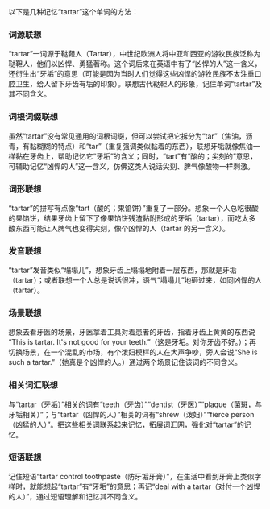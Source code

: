 以下是几种记忆“tartar”这个单词的方法： 

### 词源联想
“tartar”一词源于鞑靼人（Tartar），中世纪欧洲人将中亚和西亚的游牧民族泛称为鞑靼人，他们以凶悍、勇猛著称。这个词后来在英语中有了“凶悍的人”这一含义，还衍生出“牙垢”的意思（可能是因为当时人们觉得这些凶悍的游牧民族不太注重口腔卫生，给人留下牙齿有垢的印象）。联想古代鞑靼人的形象，记住单词“tartar”及其不同含义。 

### 词根词缀联想 
虽然“tartar”没有常见通用的词根词缀，但可以尝试把它拆分为“tar”（焦油，沥青，有黏糊糊的特点）和“tar”（重复强调类似黏着的东西），联想牙垢就像焦油一样黏在牙齿上，帮助记忆它“牙垢”的含义；同时，“tart”有“酸的；尖刻的”意思，可辅助记忆“凶悍的人”这一含义，仿佛这类人说话尖刻、脾气像酸物一样刺激。 

### 词形联想 
“tartar”的拼写有点像“tart（酸的；果馅饼）”重复了一部分。想象一个人总吃很酸的果馅饼，结果牙齿上留下了像果馅饼残渣黏附形成的牙垢（tartar），而吃太多酸东西可能让人脾气也变得尖刻，像个凶悍的人（tartar 的另一含义）。 

### 发音联想 
“tartar”发音类似“塌塌儿”，想象牙齿上塌塌地附着一层东西，那就是牙垢（tartar）；或者联想一个人总是说话很冲，语气“塌塌儿”地砸过来，如同凶悍的人（tartar）。 

### 场景联想 
想象去看牙医的场景，牙医拿着工具对着患者的牙齿，指着牙齿上黄黄的东西说 “This is tartar. It's not good for your teeth.”（这是牙垢。对你牙齿不好。）；再切换场景，在一个混乱的市场，有个泼妇模样的人在大声争吵，旁人会说“She is such a tartar.”（她真是个凶悍的人。）通过两个场景记住该词的不同含义。 

### 相关词汇联想 
与“tartar（牙垢）”相关的词有“teeth（牙齿）”“dentist（牙医）”“plaque（菌斑，与牙垢相关）”；与“tartar（凶悍的人）”相关的词有“shrew（泼妇）”“fierce person（凶猛的人）”。把这些相关词联系起来记忆，拓展词汇网，强化对“tartar”的记忆。 

### 短语联想 
记住短语“tartar control toothpaste（防牙垢牙膏）”，在生活中看到牙膏上类似字样时，就能想起“tartar”有“牙垢”的意思；再记“deal with a tartar（对付一个凶悍的人）”，通过短语理解和记忆其不同含义。 